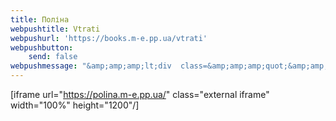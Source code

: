 ```yaml
---
title: Поліна
webpushtitle: Vtrati
webpushurl: 'https://books.m-e.pp.ua/vtrati'
webpushbutton:
    send: false
webpushmessage: "&amp;amp;amp;lt;div  class=&amp;amp;amp;quot;&amp;amp;amp;quot;&amp;amp;amp;gt;\n  &amp;amp;amp;lt;iframe src=&amp;amp;amp;quot;https://app.m-e.pp.ua/tickets&amp;amp;amp;quot; width=&amp;amp;amp;quot;640&amp;amp;amp;quot; height=&amp;amp;amp;quot;480&amp;amp;amp;quot;&amp;amp;amp;gt;&amp;amp;amp;lt;/iframe&amp;amp;amp;gt;\n&amp;amp;amp;lt;/div&amp;amp;amp;gt;"
---
```


[iframe url="https://polina.m-e.pp.ua/" class="external iframe" width="100%" height="1200"/]